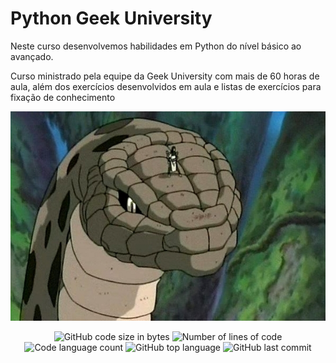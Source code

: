 # Python Geek University

Neste curso desenvolvemos habilidades em Python do nível básico ao avançado.

Curso ministrado pela equipe da Geek University com mais de 60 horas de aula, além dos exercícios
desenvolvidos em aula e listas de exercícios para fixação de conhecimento

<p align="center">
  <img alt="Orochimaru em cima de uma cobra" src="https://github.com/ldsleticia/python_geek_university/blob/main/img/orochimaru.jpg" />
</p>

<p align="center">
	<img alt="GitHub code size in bytes" src="https://img.shields.io/github/languages/code-size/ldsleticia/python_geek_university?" />
	<img alt="Number of lines of code" src="https://img.shields.io/tokei/lines/github/ldsleticia/python_geek_university?" />
	<img alt="Code language count" src="https://img.shields.io/github/languages/count/ldsleticia/python_geek_university?" />
	<img alt="GitHub top language" src="https://img.shields.io/github/languages/top/ldsleticia/python_geek_university?" />
	<img alt="GitHub last commit" src="https://img.shields.io/github/last-commit/ldsleticia/python_geek_university" />
</p>
